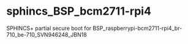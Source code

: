 # sphincs_BSP_bcm2711-rpi4
SPHINCS+ partial secure boot for BSP_raspberrypi-bcm2711-rpi4_br-710_be-710_SVN946248_JBN18
